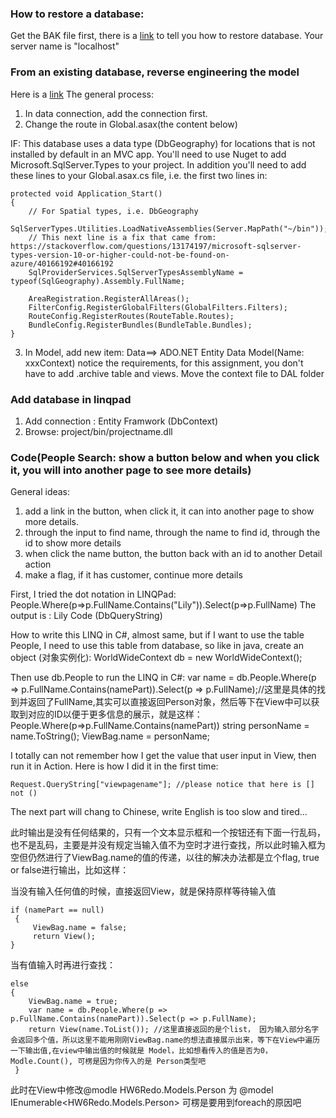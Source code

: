 ### How to restore a database:
Get the BAK file first, there is a [link](https://www.howtogeek.com/50354/restoring-a-sql-database-backup-using-sql-server-management-studio/) to tell you how to restore database. Your server name is "localhost"

### From an existing database, reverse engineering the model

Here is a [link](https://docs.microsoft.com/en-us/ef/ef6/modeling/code-first/workflows/existing-database)
The general process:
1. In data connection, add the connection first.
2. Change the route in Global.asax(the content below)

IF: This database uses a data type (DbGeography) for locations that is not installed by default in an MVC app. You'll need to use Nuget to add Microsoft.SqlServer.Types to your project. In addition you'll need to add these lines to your Global.asax.cs file, i.e. the first two lines in:
```
protected void Application_Start()
{
    // For Spatial types, i.e. DbGeography
    SqlServerTypes.Utilities.LoadNativeAssemblies(Server.MapPath("~/bin"));
    // This next line is a fix that came from: https://stackoverflow.com/questions/13174197/microsoft-sqlserver-types-version-10-or-higher-could-not-be-found-on-azure/40166192#40166192
    SqlProviderServices.SqlServerTypesAssemblyName = typeof(SqlGeography).Assembly.FullName;

    AreaRegistration.RegisterAllAreas();
    FilterConfig.RegisterGlobalFilters(GlobalFilters.Filters);
    RouteConfig.RegisterRoutes(RouteTable.Routes);
    BundleConfig.RegisterBundles(BundleTable.Bundles);
}
```
3. In Model, add new item: Data==> ADO.NET Entity Data Model(Name: xxxContext)
    notice the requirements, for this assignment, you don't have to add .archive table and views. Move the context file to DAL folder
### Add database in linqpad
1. Add connection : Entity Framwork (DbContext)
2. Browse: project/bin/projectname.dll
### Code(People Search: show a button below and when you click it, you will into another page to see more details)
General ideas: 
1. add a link in the button, when click it, it can into another page to show more details.
2. through the input to find name, through the name to find id, through the id to show more details
3. when click the name button, the button back with an id to another Detail action
4. make a flag, if it has customer, continue more details

First, I tried the dot notation in LINQPad:
People.Where(p=>p.FullName.Contains("Lily")).Select(p=>p.FullName)
The output is : Lily Code (DbQueryString)

How to write this LINQ in C#, almost same, but if I want to use the table People, I need to use this table from database, so like in java, create an object (对象实例化): WorldWideContext db = new WorldWideContext();

Then use db.People to run the LINQ in C#: 
var name = db.People.Where(p => p.FullName.Contains(namePart)).Select(p => p.FullName);//这里是具体的找到并返回了FullName,其实可以直接返回Person对象，然后等下在View中可以获取到对应的ID以便于更多信息的展示，就是这样： People.Where(p=>p.FullName.Contains(namePart))
string personName = name.ToString();
ViewBag.name = personName;

I totally can not remember how I get the value that user input in View, then run it in Action. 
Here is how I did it in the first time:
```
Request.QueryString["viewpagename"]; //please notice that here is [] not ()
```
The next part will chang to Chinese, write English is too slow and tired...

此时输出是没有任何结果的，只有一个文本显示框和一个按钮还有下面一行乱码，也不是乱码，主要是并没有规定当输入值不为空时才进行查找，所以此时输入框为空但仍然进行了ViewBag.name的值的传递，以往的解决办法都是立个flag, true or false进行输出，比如这样：

当没有输入任何值的时候，直接返回View，就是保持原样等待输入值
```
if (namePart == null)
 {
     ViewBag.name = false;
     return View();
}
```
当有值输入时再进行查找：
```
else
{
    ViewBag.name = true;
    var name = db.People.Where(p => p.FullName.Contains(namePart)).Select(p => p.FullName);
    return View(name.ToList()); //这里直接返回的是个list， 因为输入部分名字会返回多个值，所以这里不能用刚刚ViewBag.name的想法直接展示出来，等下在View中遍历一下输出值,在view中输出值的时候就是 Model，比如想看传入的值是否为0， Modle.Count(), 可楞是因为你传入的是 Person类型吧
 }
```
此时在View中修改@modle HW6Redo.Models.Person 为 @model IEnumerable<HW6Redo.Models.Person> 可楞是要用到foreach的原因吧












